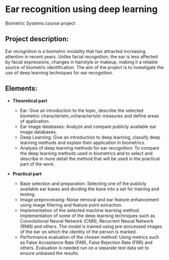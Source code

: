 # Ear recognition using deep learning

Biometric Systems course project

## Project description:
Ear recognition is a biometric modality that has attracted increasing attention in recent years. Unlike facial recognition, the ear is less affected by facial expressions, changes in hairstyle or makeup, making it a reliable source of biometric identification. The aim of the project is to investigate the use of deep learning techniques for ear recognition.

## Elements:
- __Theoretical part__ 

  - Ear: Give an introduction to the topic, describe the selected biometric characteristic,vcharacteristic measures and define areas of application.
  - Ear image databases: Analyze and compare publicly available ear image databases.
  - Deep Learning: Give an introduction to deep learning, classify deep learning methods and explain their application in biometrics.
  - Analysis of deep learning methods for ear recognition: To compare the deep learning methods used in biometrics and to select and describe in more detail the method that will be used in the practical part of the work.

- __Practical part__

  - Base selection and preparation: Selecting one of the publicly available ear bases and dividing the base into a set for training and testing.
  - Image preprocessing: Noise removal and ear feature enhancement using image filtering and feature point extraction.
  - Implementation of the selected machine learning method: Implementation of some of the deep learning techniques such as Convolutional Neural Network (CNN), Recurrent Neural Network (RNN) and others. The model is trained using pre-processed images of the ear on which the identity of the person is marked.
  - Performance evaluation of the chosen method: Using metrics such as False Acceptance Rate (FAR), False Rejection Rate (FRR) and others. Evaluation is needed run on a separate test data set to ensure unbiased the results.
